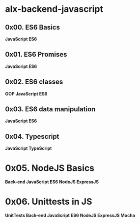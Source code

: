 # alx-backend-javascript

## 0x00. ES6 Basics

**JavaScript ES6**

## 0x01. ES6 Promises

**JavaScript ES6**

## 0x02. ES6 classes

**OOP JavaScript ES6**

## 0x03. ES6 data manipulation

**JavaScript ES6**

## 0x04. Typescript

**JavaScript TypeScript**

# 0x05. NodeJS Basics

**Back-end JavaScript ES6 NodeJS ExpressJS**

# 0x06. Unittests in JS

**UnitTests Back-end JavaScript ES6 NodeJS ExpressJS Mocha**
